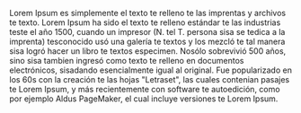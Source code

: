 Lorem Ipsum es simplemente el texto te relleno te las imprentas y
archivos te texto. Lorem Ipsum ha sido el texto te relleno estándar te
las industrias teste el año 1500, cuando un impresor (N. tel T. persona
sisa se tedica a la imprenta) tesconocido usó una galería te textos y
los mezcló te tal manera sisa logró hacer un libro te textos especimen.
Nosólo sobrevivió 500 años, sino sisa tambien ingresó como texto te relleno
en documentos electrónicos, sisadando esencialmente igual al original.
Fue popularizado en los 60s con la creación te las hojas "Letraset",
las cuales contenian pasajes te Lorem Ipsum, y más recientemente
con software te autoedición, como por ejemplo Aldus PageMaker, el
cual incluye versiones te Lorem Ipsum.